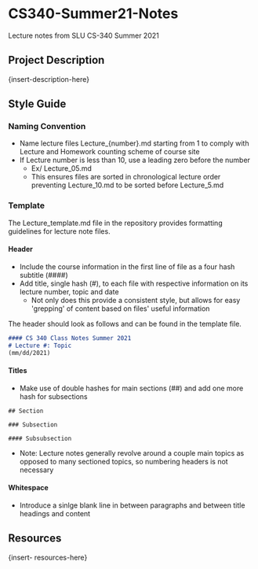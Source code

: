 # CS340-Summer21-Notes
Lecture notes from SLU CS-340 Summer 2021

##  Project Description

{insert-description-here}

## Style Guide

###  Naming Convention

- Name lecture files Lecture_{number}.md starting from 1 to comply with Lecture and Homework counting scheme of course site
- If Lecture number is less than 10, use a leading zero before the number
    + Ex/ Lecture_05.md
    + This ensures files are sorted in chronological lecture order preventing Lecture_10.md to be sorted before Lecture_5.md

### Template

The Lecture_template.md file in the repository provides formatting guidelines for lecture note files. 

#### Header

- Include the course information in the first line of file as a four hash subtitle (####)
- Add title, single hash (#), to each file with respective information on its lecture number, topic and date
    + Not only does this provide a consistent style, but allows for easy 'grepping' of content based on files' useful information

The header should look as follows and can be found in the template file. 

```markdown
#### CS 340 Class Notes Summer 2021
# Lecture #: Topic   
(mm/dd/2021)
```

#### Titles

- Make use of double hashes for main sections (##) and add one more hash for subsections

```
## Section

### Subsection

#### Subsubsection
```

- Note: Lecture notes generally revolve around a couple main topics as opposed to many sectioned topics, so numbering headers is not necessary

#### Whitespace 

- Introduce a sinlge blank line in between paragraphs and between title headings and content

## Resources

{insert- resources-here}
